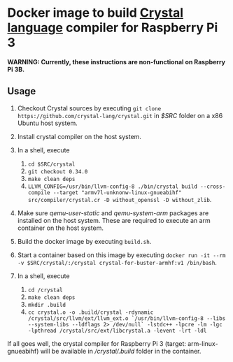 # Docker image to build [Crystal language](https://crystal-lang.org/) compiler for Raspberry Pi 3

**WARNING: Currently, these instructions are non-functional on Raspberry Pi 3B.**

## Usage

1. Checkout Crystal sources by executing `git clone https://github.com/crystal-lang/crystal.git` in *$SRC* folder on a x86 Ubuntu host system.

2. Install crystal compiler on the host system.

3. In a shell, execute
   1. `cd $SRC/crystal`
   2. `git checkout 0.34.0`
   3. `make clean deps`
   4. `LLVM_CONFIG=/usr/bin/llvm-config-8 ./bin/crystal build --cross-compile --target "armv7l-unknonw-linux-gnueabihf" src/compiler/crystal.cr -D without_openssl -D without_zlib`.

4. Make sure *qemu-user-static* and *qemu-system-arm* packages are installed on the host system.  These are required to execute an arm container on the host system.

5. Build the docker image by executing `build.sh`.

6. Start a container based on this image by executing `docker run -it --rm -v $SRC/crystal/:/crystal crystal-for-buster-armhf:v1 /bin/bash`.

6. In a shell, execute
   1. `cd /crystal`
   2. `make clean deps`
   3. `mkdir .build`
   4. ``cc crystal.o -o .build/crystal -rdynamic /crystal/src/llvm/ext/llvm_ext.o `/usr/bin/llvm-config-8 --libs --system-libs --ldflags 2> /dev/null` -lstdc++ -lpcre -lm -lgc -lpthread /crystal/src/ext/libcrystal.a -levent -lrt -ldl``

If all goes well, the crystal compiler for Raspberry Pi 3 (target: arm-linux-gnueabihf) will be available in */crystal/.build* folder in the container.
